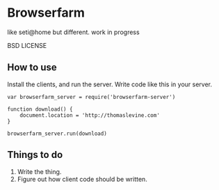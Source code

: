 Browserfarm
========
like seti@home but different. work in progress

BSD LICENSE

## How to use
Install the clients, and run the server. Write code like this in your server.

    var browserfarm_server = require('browserfarm-server')

    function download() {
        document.location = 'http://thomaslevine.com'
    }

    browserfarm_server.run(download)

## Things to do

1. Write the thing.
2. Figure out how client code should be written.
